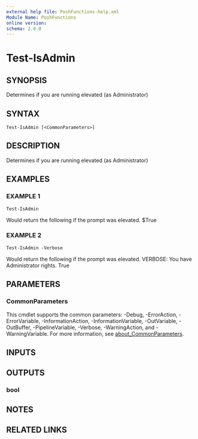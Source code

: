 ```yaml
---
external help file: PoshFunctions-help.xml
Module Name: PoshFunctions
online version:
schema: 2.0.0
---
```


# Test-IsAdmin

## SYNOPSIS
Determines if you are running elevated (as Administrator)

## SYNTAX

```
Test-IsAdmin [<CommonParameters>]
```

## DESCRIPTION
Determines if you are running elevated (as Administrator)

## EXAMPLES

### EXAMPLE 1
```
Test-IsAdmin
```

Would return the following if the prompt was elevated.
$True

### EXAMPLE 2
```
Test-IsAdmin -Verbose
```

Would return the following if the prompt was elevated.
VERBOSE: You have Administrator rights.
True

## PARAMETERS

### CommonParameters
This cmdlet supports the common parameters: -Debug, -ErrorAction, -ErrorVariable, -InformationAction, -InformationVariable, -OutVariable, -OutBuffer, -PipelineVariable, -Verbose, -WarningAction, and -WarningVariable. For more information, see [about_CommonParameters](http://go.microsoft.com/fwlink/?LinkID=113216).

## INPUTS

## OUTPUTS

### bool
## NOTES

## RELATED LINKS
